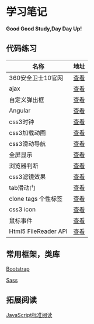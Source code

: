 # 学习笔记

**Good Good Study,Day Day Up!**

## 代码练习
名称 | 地址
---- | ----
360安全卫士10官网 | [查看](http://dctxf.github.io/learn/360)
ajax | [查看](https://github.com/dctxf/learn/tree/master/ajax)
自定义弹出框 | [查看](http://dctxf.github.io/learn/alert)
Angular | [查看](http://dctxf.github.io/learn/angularjs)
css3时钟 | [查看](http://dctxf.github.io/learn/clock)
css3加载动画 | [查看](http://dctxf.github.io/learn/css3)
css3滑动导航 | [查看](http://dctxf.github.io/learn/nav)
全屏显示 | [查看](http://dctxf.github.io/learn/fullscreen)
浏览器判断 | [查看](http://dctxf.github.io/learn/browser-determine)
css3滤镜效果 | [查看](http://dctxf.github.io/learn/filter)
tab滑动门 | [查看](http://dctxf.github.io/learn/tab)
clone tags 个性标签 | [查看](http://dctxf.github.io/learn/clone-tag)
css3 icon | [查看](http://dctxf.github.io/learn/css3-icon)
鼠标事件 | [查看](http://dctxf.github.io/learn/mousewheel)
Html5 FileReader API | [查看](http://dctxf.github.io/learn/file-reader)

## 常用框架，类库

[Bootstrap](http://www.bootcss.com/)

[Sass](http://sass-lang.com/)

## 拓展阅读

[JavaScript标准阅读](https://github.com/yuche/javascript)



